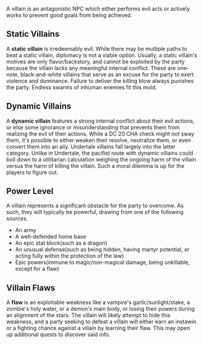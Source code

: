 A villain is an antagonistic NPC which either performs evil acts or actively works to prevent good goals from being achieved.

## Static Villains
A **static villain** is irredeemably evil. While there may be multiple paths to beat a static villain, diplomacy is not a viable option. Usually, a static villain's motives are only flavor/backstory, and cannot be exploited by the party because the villain lacks any meaningful internal conflict. These are one-note, black-and-white villains that serve as an excuse for the party to exert violence and dominance. Failure to deliver the killing blow always punishes the party. Endless swarms of inhuman enemies fit this mold.

## Dynamic Villains
A **dynamic villain** features a strong internal conflict about their evil actions, or else some ignorance or misunderstanding that prevents them from realizing the evil of their actions. While a DC 20 CHA check might not sway them, it's possible to either weaken their resolve, neutralize them, or even convert them into an ally. Undertale villains fall largely into the latter category. Unlike in Undertale, the pacifist route with dynamic villains could boil down to a utilitarian calculation weighing the ongoing harm of the villain versus the harm of killing the villain. Such a moral dilemma is up for the players to figure out.

## Power Level
A villain represents a significant obstacle for the party to overcome. As such, they will typically be powerful, drawing from one of the following sources.
- An army
- A well-defended home base
- An epic stat block(such as a dragon)
- An unusual defense(such as being hidden, having martyr potential, or acting fully within the protection of the law)
- Epic powers(immune to magic/non-magical damage, being unkillable, except for a flaw)

## Villain Flaws
A **flaw** is an exploitable weakness like a vampire's garlic/sunlight/stake, a zombie's holy water, or a demon's main body, or losing their powers during an alignment of the stars. The villain will likely attempt to hide this weakness, and a party seeking to defeat a villain will either earn an instawin or a fighting chance against a villain by learning their flaw. This may open up additional quests to discover said info.